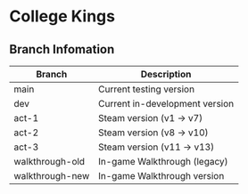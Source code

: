 # College Kings

## Branch Infomation

| Branch          | Description                    |
| --------------  | ------------------------------ |
| main          | Current testing version        |
| dev        | Current in-development version |
| act-1           | Steam version (v1 -> v7)       |
| act-2           | Steam version (v8 -> v10)      |
| act-3           | Steam version (v11 -> v13)      |
| walkthrough-old | In-game Walkthrough (legacy)   | 
| walkthrough-new | In-game Walkthrough version    |
